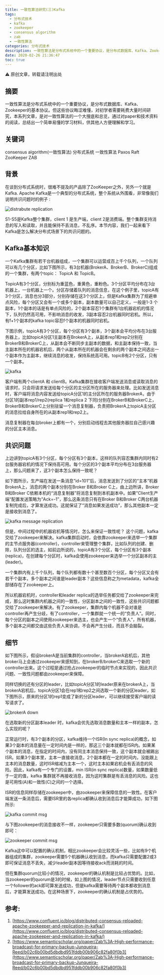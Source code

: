 ```yaml
---
title: 一致性算法研究(三)Kafka
tags:
  - 分布式技术
  - kafka
  - zookeeper
  - consensus algorithm
  - zab
  - 一致性算法
categories: 分布式技术  
description: 一致性算法是分布式系统中的一个重要协议，是分布式数据库、Kafka、Zookeeper的基本协议。但这些协议晦涩难懂，对初学者需要耗费大量时间研究，本系列文章，是对一致性算法的一个大搜底和总览，通过对paper和技术资料的阅读，总结出一个简单易懂的学习材料，供其他人方便理解和学习。
date: 2020-02-26 21:36:47
toc: true
---
```

:warning: 原创文章，转载请注明出处
## [](#摘要 "摘要")摘要

一致性算法是分布式系统中的一个重要协议，是分布式数据库、Kafka、Zookeeper的基本协议。但这些协议晦涩难懂，对初学者需要耗费大量时间研究，本系列文章，是对一致性算法的一个大搜底和总览，通过对paper和技术资料的阅读，总结出一个简单易懂的学习材料，供其他人方便理解和学习。

## [](#关键词 "关键词")关键词

consensus algorithm(一致性算法) 分布式系统 一致性算法 Paxos Raft ZooKeeper ZAB

## [](#背景 "背景")背景

在谈到分布式系统时，很难不提及的产品除了ZooKeeper之外，另外一个就是Kafka. Apache Kafka是一个典型的分布式系统，整个系统从外围看，非常像我们说明共识问题时的例子 :

![](/2020/02/26/%E4%B8%80%E8%87%B4%E6%80%A7%E7%AE%97%E6%B3%95%E7%A0%94%E7%A9%B6-%E4%B8%89-Kafka/replication.svg "distrabute replication")

S1-S5是Kafka整个集群，client 1 是生产端，client 2是消费端。整个集群支持消息的写入和读取，并且能保持不丢消息，不乱序。本节内容，我们一起来看下Kafka是怎么解决分布式场景下的共识问题的。

## [](#Kafka基本知识 "Kafka基本知识")Kafka基本知识

一个Kafka集群有若干台机器组成，一个集群可以运营成百上千个队列，一个队列可以有几个分区，比如下图所示，有3台机器(BrokerA、BrokerB、BrokerC)组成的一个集群，有两个topic： TopicA 和 TopicB。

TopicA有3个分区，分别标为重蓝色，重黄色，重粉色。3个分区平均分布在3台机器上，一台机器上一个。分区存储着队列的消息信息，在这个例子里，topicA有3个分区，消息也分3部分，分别存储在这3个分区上，但是Kafka集群为了规避单点风险，每个分区又会有一个或多个副本，副本数量可以自己定义，一般是1-3 个副本，1个副本的话是有单点风险的，2个副本容忍1个集群有1台机器宕机的情况下，队列仍然高可用，不影响消息的收发，3副本容忍2台机器同时宕机。所以，有f+1个副本的kafka topic容忍f个副本的机器同时宕机。

下图示例，topicA有3个分区，每个分区有3个副本，3个副本会平均分布在3台服务器上，比如topicA分区1主副本在BrokerA上，从副本rep1和rep2分别在BrokerB和BrokerC上，从副本会不断同步主副本的数据，和主副本保持一致，当主副本所在的机器宕机后，两个从副本所在的机器会在剩余的两个副本之间选出一个副本作为主副本，继续消息的收发，保持系统高可用。topicB有2个分区，只有一个副本。

![](/2020/02/26/%E4%B8%80%E8%87%B4%E6%80%A7%E7%AE%97%E6%B3%95%E7%A0%94%E7%A9%B6-%E4%B8%89-Kafka/kafka.svg "kafka")

客户端有两个clientA 和 clientB。Kafka集群在接收客户端发送消息或读取消息的请求时，只会将请求发送给每个分区的主分区所在的服务器来处理。比如发送消息时，客户端将消息内容发送给topicA分区1的主分区所在的服务器BrokerA，由于分区1的副本rep1/rep2(replica 1和replica 2 下同)分别在BrokerB和BrokerC上，BrokerB和BrokerC上分别驻留一个消息复制器，负责把BrokerA上topicA主分区的消息拉给自身所在的从副本rep1和rep2上。

消息复制器在每台broker上都有一个，分别启动线程去其他服务器拉自己感兴趣的分区主本消息。

## [](#共识问题 "共识问题")共识问题

上边讲到topicA有3个分区，每个分区有3个副本，这样的队列容忍集群内同时有2台服务器宕机的情况下保持高可用。每个分区的3个副本平均分布在3台服务器上，那么问题来了，这3个副本怎么保持一致呢？

如下图所示，生产端在发送一条消息”id=101”后，消息发送到了分区的“主本“机器BrokerA上，消息的两个副本分别在Broker B和Broker C上，由上边所讲，Broker B和Broker C依赖本机的“消息复制器”将消息复制到本机副本中。如果”Client生产端“配置发送策略为”Ack=-1”，那么这条消息只有在Broker B和Broker C两台机器复制完成后，才算发送成功。这就保证了“消息如果发送成功”，那么其他副本一定是接收到消息了。

![](/2020/02/26/%E4%B8%80%E8%87%B4%E6%80%A7%E7%AE%97%E6%B3%95%E7%A0%94%E7%A9%B6-%E4%B8%89-Kafka/msg_replicate.svg "kafka message replication")

但是，中间过程中的机器宕机等情况时，怎么来保证一致性呢？ 这个问题，kafka交给了zookeeper来解决。kafka集群启动时，会依靠zookeeper来选举一个集群的主节点服务器(controller)，controller来管理整个集群，比如队列的创建、删除，队列分区的选主，如前边所说的，topicA有3个分区，每个分区有3个副本(replica)，在创建每个分区时，kafka会使用zookeeper来选举一个分区副本的主(leader)。

一个集群内有上千个队列，每个队列都有数十个甚至数百个分区，每个分区又会有若干个副本，多个副本之间谁是leader副本？这些信息称之为metadata，kafka全部储存在了zookeeper上。

所以机器宕机时，controller和leader replica的选举任务都交给了zookeeper来完成，那么这时集群内机器之间的一致性，分区副本之间的一致性，这些共识问题都交给了zookeeper来解决。有了zookeeper，集群内每个机器不会对谁是controller再产生分歧，有了controller，一个集群就一个统一的“负责人”。同时，每个分区的副本之间使用zookeeper来选主，也会产生一个“负责人”，所有机器，多个副本之间都交由这些负责人来协调，不会再产生分歧，而且不会脑裂。

## [](#细节 "细节")细节

如下图所示，假设brokerA是当前集群的controller，当brokerA宕机后，其他broker马上会通过zookeeper来感知到，在brokerB/brokerC来选取一个新的controller出来。这个过程是通过抢占zookeeper的临时节点来实现的，因此共识问题、一致性问题都由zookeeper来保障。

同样切换的还有分区的leader，比如topicA分区1的leader原来在brokerA上，当brokerA宕机后，topicA分区1会在rep1和rep2之间选取一个新的分区leader，如下图所示，原来的分区1的rep1变成了新的分区leader，可以继续接受客户端的读写请求了。

![](/2020/02/26/%E4%B8%80%E8%87%B4%E6%80%A7%E7%AE%97%E6%B3%95%E7%A0%94%E7%A9%B6-%E4%B8%89-Kafka/brokerA_down.svg "brokerA down")

在选取新的分区副本leader 时，kafka会优先选取消息数量和主本一样的副本，怎么实现的呢？

正常运行时，有3个副本的分区，kafka维持一个ISR(In sync replica)的概念，如果3个副本的消息量在一定时间内是一样的，那这三个副本就都在ISR内。如果某个副本的消息，在指定的时间内，没有同主本消息保持一致，这个副本就会被踢出ISR。如果3个副本里，主本一直接收消息，2个副本都在一定的时间内，没能跟上主本的消息数量，这时ISR缩减为主本一个，这时主本如果宕机会有丢消息的风险。因此，kafka有一个专门的设置，min ISR(in sync replica)数量，如果数量低于一定的值，kafka 集群就不再接收消息，因为这时集群是有丢消息的风险。这也是可用性(A)和一致性(C)之间的一个选择。

ISR的信息同样存储在zookeeper中，由zookeeper来保障信息的一致性。在客户端发送一条消息后，需要ISR里的各replica都确认收到消息后才能算成功，如下图所示:

![](/2020/02/26/%E4%B8%80%E8%87%B4%E6%80%A7%E7%AE%97%E6%B3%95%E7%A0%94%E7%A9%B6-%E4%B8%89-Kafka/kafka_commit.svg "kafka commit msg")

与下图zookeeper的消息接收不一样，zookeeper只需要多数(quorum)确认收到即可：

![](/2020/02/26/%E4%B8%80%E8%87%B4%E6%80%A7%E7%AE%97%E6%B3%95%E7%A0%94%E7%A9%B6-%E4%B8%89-Kafka/zk_commit.svg "zookeeper commit msg")

Kafka这中可以配置的确认机制，相比zookeeper会比较灵活一些，比如有9个机器组成的集群，zookeeper需要5个机器确认收到消息，而kafka只需要配置2或3即可保证消息不丢失，减少leader副本因等待接收ack而消耗的时间。

但在集群quorum比较小的情况，zookeeper的确认机制是比较占优势的。比如，当zookeeper的quorum是3的时候，如上图的情况，leader节点只需要收到任意一个follower的ack即可算发送成功，但是kafka需要等待两个副本都收到消息后，才能算发送成功。在这种场景下，zookeeper的确认机制是占优势的。

## [](#参考 "参考:")参考:

1.  [https://www.confluent.io/blog/distributed-consensus-reloaded-apache-zookeeper-and-replication-in-kafka/](https://www.confluent.io/blog/distributed-consensus-reloaded-apache-zookeeper-and-replication-in-kafka/)
2.  [https://www.semanticscholar.org/paper/Zab%3A-High-performance-broadcast-for-primary-backup-Junqueira-Reed/b02c6b00bd5dbdbd951fddb00b906c82fa80f0b3](https://www.semanticscholar.org/paper/Zab%3A-High-performance-broadcast-for-primary-backup-Junqueira-Reed/b02c6b00bd5dbdbd951fddb00b906c82fa80f0b3)